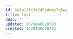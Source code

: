 ```yaml
---
id: 6w5u13fc3x240s4vey7q5wy
title: test
desc: ''
updated: 1679840628703
created: 1679840628703
---
```

